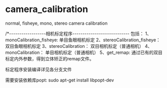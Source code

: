 # camera_calibration
 normal, fisheye, mono, stereo camera calibration

/*------------------相机标定程序----------------------------
包括： 
    1、monoCalibration_fisheye:    单目鱼眼相机标定
    2、stereoCalibration_fisheye： 双目鱼眼相机标定
    3、stereoCalibration：         双目相机标定（普通相机）
    4、monoCalibration：           单目相机标定（普通相机）
    5、get_remap:                  通过已有的双目标定内外参数，得到立体矫正的remap文件。

标定程序安装编译详见各分支文件

需要安装依赖库popt: sudo apt-get install libpopt-dev

